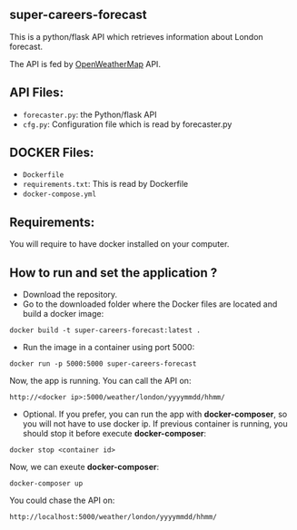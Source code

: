## super-careers-forecast

This is a python/flask API which retrieves information about London forecast.

The API is fed by [OpenWeatherMap](www.openweathermap.org) API.

## API Files:
- `forecaster.py`: the Python/flask API
- `cfg.py`: Configuration file which is read by forecaster.py

## DOCKER Files:
- `Dockerfile`
- `requirements.txt`: This is read by Dockerfile
- `docker-compose.yml`

## Requirements:
You will require to have docker installed on your computer.

## How to run and set the application ?
* Download the repository.
* Go to the downloaded folder where the Docker files are located and build a docker image:
```
docker build -t super-careers-forecast:latest .
```
* Run the image in a container using port 5000:
```
docker run -p 5000:5000 super-careers-forecast
```
Now, the app is running. You can call the API on:
```
http://<docker ip>:5000/weather/london/yyyymmdd/hhmm/
```
* Optional. If you prefer, you can run the app with **docker-composer**, so you will not have to use docker ip.
If previous container is running, you should stop it before execute **docker-composer**:
```
docker stop <container id>
```
Now, we can exeute **docker-composer**:
```
docker-composer up
```
You could chase the API on:
```
http://localhost:5000/weather/london/yyyymmdd/hhmm/
```
